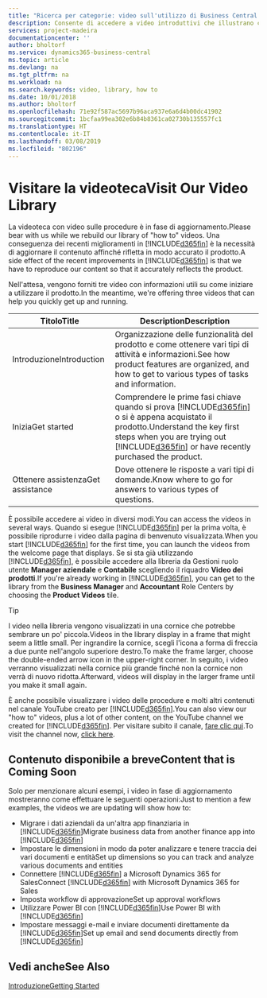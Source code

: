 ```yaml
---
title: "Ricerca per categorie: video sull'utilizzo di Business Central | Documenti Microsoft"
description: Consente di accedere a video introduttivi che illustrano come eseguire le attività comuni.
services: project-madeira
documentationcenter: ''
author: bholtorf
ms.service: dynamics365-business-central
ms.topic: article
ms.devlang: na
ms.tgt_pltfrm: na
ms.workload: na
ms.search.keywords: video, library, how to
ms.date: 10/01/2018
ms.author: bholtorf
ms.openlocfilehash: 71e92f587ac5697b96aca937e6a6d4b00dc41902
ms.sourcegitcommit: 1bcfaa99ea302e6b84b8361ca02730b135557fc1
ms.translationtype: HT
ms.contentlocale: it-IT
ms.lasthandoff: 03/08/2019
ms.locfileid: "802196"
---
```

# <a name="visit-our-video-library"></a><span data-ttu-id="c16f9-103">Visitare la videoteca</span><span class="sxs-lookup"><span data-stu-id="c16f9-103">Visit Our Video Library</span></span>
<span data-ttu-id="c16f9-104">La videoteca con video sulle procedure è in fase di aggiornamento.</span><span class="sxs-lookup"><span data-stu-id="c16f9-104">Please bear with us while we rebuild our library of "how to" videos.</span></span> <span data-ttu-id="c16f9-105">Una conseguenza dei recenti miglioramenti in [!INCLUDE[d365fin](includes/d365fin_md.md)] è la necessità di aggiornare il contenuto affinché rifletta in modo accurato il prodotto.</span><span class="sxs-lookup"><span data-stu-id="c16f9-105">A side effect of the recent improvements in [!INCLUDE[d365fin](includes/d365fin_md.md)] is that we have to reproduce our content so that it accurately reflects the product.</span></span> 

<span data-ttu-id="c16f9-106">Nell'attesa, vengono forniti tre video con informazioni utili su come iniziare a utilizzare il prodotto.</span><span class="sxs-lookup"><span data-stu-id="c16f9-106">In the meantime, we're offering three videos that can help you quickly get up and running.</span></span>

|<span data-ttu-id="c16f9-107">Titolo</span><span class="sxs-lookup"><span data-stu-id="c16f9-107">Title</span></span>|<span data-ttu-id="c16f9-108">Description</span><span class="sxs-lookup"><span data-stu-id="c16f9-108">Description</span></span>|
|----|----|
|<span data-ttu-id="c16f9-109">Introduzione</span><span class="sxs-lookup"><span data-stu-id="c16f9-109">Introduction</span></span>|<span data-ttu-id="c16f9-110">Organizzazione delle funzionalità del prodotto e come ottenere vari tipi di attività e informazioni.</span><span class="sxs-lookup"><span data-stu-id="c16f9-110">See how product features are organized, and how to get to various types of tasks and information.</span></span>|
|<span data-ttu-id="c16f9-111">Inizia</span><span class="sxs-lookup"><span data-stu-id="c16f9-111">Get started</span></span>|<span data-ttu-id="c16f9-112">Comprendere le prime fasi chiave quando si prova [!INCLUDE[d365fin](includes/d365fin_md.md)] o si è appena acquistato il prodotto.</span><span class="sxs-lookup"><span data-stu-id="c16f9-112">Understand the key first steps when you are trying out [!INCLUDE[d365fin](includes/d365fin_md.md)] or have recently purchased the product.</span></span> |
|<span data-ttu-id="c16f9-113">Ottenere assistenza</span><span class="sxs-lookup"><span data-stu-id="c16f9-113">Get assistance</span></span>|<span data-ttu-id="c16f9-114">Dove ottenere le risposte a vari tipi di domande.</span><span class="sxs-lookup"><span data-stu-id="c16f9-114">Know where to go for answers to various types of questions.</span></span>|

<span data-ttu-id="c16f9-115">È possibile accedere ai video in diversi modi.</span><span class="sxs-lookup"><span data-stu-id="c16f9-115">You can access the videos in several ways.</span></span> <span data-ttu-id="c16f9-116">Quando si esegue [!INCLUDE[d365fin](includes/d365fin_md.md)] per la prima volta, è possibile riprodurre i video dalla pagina di benvenuto visualizzata.</span><span class="sxs-lookup"><span data-stu-id="c16f9-116">When you start [!INCLUDE[d365fin](includes/d365fin_md.md)] for the first time, you can launch the videos from the welcome page that displays.</span></span> <span data-ttu-id="c16f9-117">Se si sta già utilizzando [!INCLUDE[d365fin](includes/d365fin_md.md)], è possibile accedere alla libreria da Gestioni ruolo utente **Manager aziendale** e **Contabile** scegliendo il riquadro **Video dei prodotti**.</span><span class="sxs-lookup"><span data-stu-id="c16f9-117">If you're already working in [!INCLUDE[d365fin](includes/d365fin_md.md)], you can get to the library from the **Business Manager** and **Accountant** Role Centers by choosing the **Product Videos** tile.</span></span> 

> [!Tip]  
> <span data-ttu-id="c16f9-118">I video nella libreria vengono visualizzati in una cornice che potrebbe sembrare un po' piccola.</span><span class="sxs-lookup"><span data-stu-id="c16f9-118">Videos in the library display in a frame that might seem a little small.</span></span> <span data-ttu-id="c16f9-119">Per ingrandire la cornice, scegli l'icona a forma di freccia a due punte nell'angolo superiore destro.</span><span class="sxs-lookup"><span data-stu-id="c16f9-119">To make the frame larger, choose the double-ended arrow icon in the upper-right corner.</span></span> <span data-ttu-id="c16f9-120">In seguito, i video verranno visualizzati nella cornice più grande finché non la cornice non verrà di nuovo ridotta.</span><span class="sxs-lookup"><span data-stu-id="c16f9-120">Afterward, videos will display in the larger frame until you make it small again.</span></span>

<span data-ttu-id="c16f9-121">È anche possibile visualizzare i video delle procedure e molti altri contenuti nel canale YouTube creato per [!INCLUDE[d365fin](includes/d365fin_md.md)].</span><span class="sxs-lookup"><span data-stu-id="c16f9-121">You can also view our "how to" videos, plus a lot of other content, on the YouTube channel we created for [!INCLUDE[d365fin](includes/d365fin_md.md)].</span></span> <span data-ttu-id="c16f9-122">Per visitare subito il canale, [fare clic qui](https://go.microsoft.com/fwlink/?linkid=851533).</span><span class="sxs-lookup"><span data-stu-id="c16f9-122">To visit the channel now, [click here](https://go.microsoft.com/fwlink/?linkid=851533).</span></span>

## <a name="content-that-is-coming-soon"></a><span data-ttu-id="c16f9-123">Contenuto disponibile a breve</span><span class="sxs-lookup"><span data-stu-id="c16f9-123">Content that is Coming Soon</span></span>
<span data-ttu-id="c16f9-124">Solo per menzionare alcuni esempi, i video in fase di aggiornamento mostreranno come effettuare le seguenti operazioni:</span><span class="sxs-lookup"><span data-stu-id="c16f9-124">Just to mention a few examples, the videos we are updating will show how to:</span></span>  

* <span data-ttu-id="c16f9-125">Migrare i dati aziendali da un'altra app finanziaria in [!INCLUDE[d365fin](includes/d365fin_md.md)]</span><span class="sxs-lookup"><span data-stu-id="c16f9-125">Migrate business data from another finance app into [!INCLUDE[d365fin](includes/d365fin_md.md)]</span></span>  
* <span data-ttu-id="c16f9-126">Impostare le dimensioni in modo da poter analizzare e tenere traccia dei vari documenti e entità</span><span class="sxs-lookup"><span data-stu-id="c16f9-126">Set up dimensions so you can track and analyze various documents and entities</span></span>
* <span data-ttu-id="c16f9-127">Connettere [!INCLUDE[d365fin](includes/d365fin_md.md)] a Microsoft Dynamics 365 for Sales</span><span class="sxs-lookup"><span data-stu-id="c16f9-127">Connect [!INCLUDE[d365fin](includes/d365fin_md.md)] with Microsoft Dynamics 365 for Sales</span></span>
* <span data-ttu-id="c16f9-128">Imposta workflow di approvazione</span><span class="sxs-lookup"><span data-stu-id="c16f9-128">Set up approval workflows</span></span>  
* <span data-ttu-id="c16f9-129">Utilizzare Power BI con [!INCLUDE[d365fin](includes/d365fin_md.md)]</span><span class="sxs-lookup"><span data-stu-id="c16f9-129">Use Power BI with [!INCLUDE[d365fin](includes/d365fin_md.md)]</span></span>  
* <span data-ttu-id="c16f9-130">Impostare messaggi e-mail e inviare documenti direttamente da [!INCLUDE[d365fin](includes/d365fin_md.md)]</span><span class="sxs-lookup"><span data-stu-id="c16f9-130">Set up email and send documents directly from [!INCLUDE[d365fin](includes/d365fin_md.md)]</span></span>  

## <a name="see-also"></a><span data-ttu-id="c16f9-131">Vedi anche</span><span class="sxs-lookup"><span data-stu-id="c16f9-131">See Also</span></span>
[<span data-ttu-id="c16f9-132">Introduzione</span><span class="sxs-lookup"><span data-stu-id="c16f9-132">Getting Started</span></span>](product-get-started.md)
